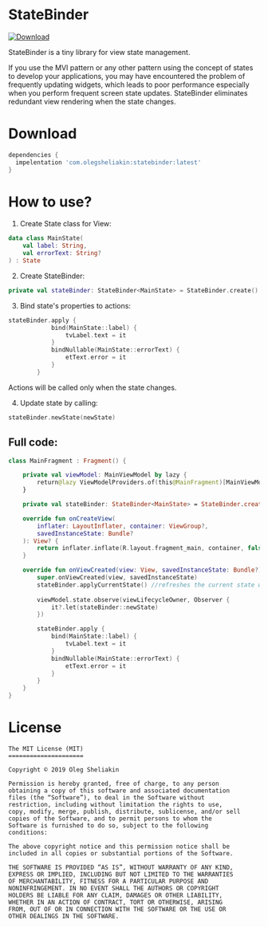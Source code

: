 # StateBinder

[ ![Download](https://api.bintray.com/packages/olegsheliakin/maven/statebinder/images/download.svg) ](https://bintray.com/olegsheliakin/maven/statebinder/_latestVersion)

StateBinder is a tiny library for view state management. 

If you use the MVI pattern or any other pattern using the concept of states to develop your applications, you may have encountered the problem of frequently updating widgets, which leads to poor performance especially when you perform frequent screen state updates. 
StateBinder eliminates redundant view rendering when the state changes.

# Download
~~~ groovy
dependencies {
  impelentation 'com.olegsheliakin:statebinder:latest'
}
~~~

# How to use?

1. Create State class for View:

~~~ kotlin
data class MainState(
    val label: String,
    val errorText: String?
) : State
~~~

2. Create StateBinder:

~~~ kotlin
private val stateBinder: StateBinder<MainState> = StateBinder.create()
~~~

3. Bind state's properties to actions:

~~~ kotlin
stateBinder.apply {
            bind(MainState::label) {
                tvLabel.text = it
            }
            bindNullable(MainState::errorText) {
                etText.error = it
            }
        }
~~~

  Actions will be called only when the state changes.

4. Update state by calling:

~~~ kotlin
stateBinder.newState(newState)
~~~

## Full code:

~~~ kotlin
class MainFragment : Fragment() {

    private val viewModel: MainViewModel by lazy {
        return@lazy ViewModelProviders.of(this@MainFragment)[MainViewModel::class.java]
    }

    private val stateBinder: StateBinder<MainState> = StateBinder.create()

    override fun onCreateView(
        inflater: LayoutInflater, container: ViewGroup?,
        savedInstanceState: Bundle?
    ): View? {
        return inflater.inflate(R.layout.fragment_main, container, false)
    }

    override fun onViewCreated(view: View, savedInstanceState: Bundle?) {
        super.onViewCreated(view, savedInstanceState)
        stateBinder.applyCurrentState() //refreshes the current state when view is created
      
        viewModel.state.observe(viewLifecycleOwner, Observer {
            it?.let(stateBinder::newState)
        })

        stateBinder.apply {
            bind(MainState::label) {
                tvLabel.text = it
            }
            bindNullable(MainState::errorText) {
                etText.error = it
            }
        }
    }
}
~~~

# License
```
The MIT License (MIT)
=====================

Copyright © 2019 Oleg Sheliakin

Permission is hereby granted, free of charge, to any person
obtaining a copy of this software and associated documentation
files (the “Software”), to deal in the Software without
restriction, including without limitation the rights to use,
copy, modify, merge, publish, distribute, sublicense, and/or sell
copies of the Software, and to permit persons to whom the
Software is furnished to do so, subject to the following
conditions:

The above copyright notice and this permission notice shall be
included in all copies or substantial portions of the Software.

THE SOFTWARE IS PROVIDED “AS IS”, WITHOUT WARRANTY OF ANY KIND,
EXPRESS OR IMPLIED, INCLUDING BUT NOT LIMITED TO THE WARRANTIES
OF MERCHANTABILITY, FITNESS FOR A PARTICULAR PURPOSE AND
NONINFRINGEMENT. IN NO EVENT SHALL THE AUTHORS OR COPYRIGHT
HOLDERS BE LIABLE FOR ANY CLAIM, DAMAGES OR OTHER LIABILITY,
WHETHER IN AN ACTION OF CONTRACT, TORT OR OTHERWISE, ARISING
FROM, OUT OF OR IN CONNECTION WITH THE SOFTWARE OR THE USE OR
OTHER DEALINGS IN THE SOFTWARE.
```

